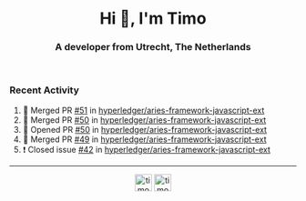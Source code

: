 <h1 align="center">Hi 👋, I'm Timo</h1>
<h3 align="center">A developer from Utrecht, The Netherlands</h3>
<br/>
<!-- https://github.com/rahuldkjain/github-profile-readme-generator --!>

<!--  <p align="left"><img src="https://github-readme-stats.vercel.app/api?username=timoglastra&show_icons=true&count_private=true&" alt="timoglastra" /></p> --!>

<!--
Github language stats
<p align="left"><img src="https://github-readme-stats.vercel.app/api/top-langs/?username=timoglastra&layout=compact" alt="timoglastra" /><p>
-->

<!-- Codestats language stats -->
<!-- <p align="left"><img src="https://codestats-readme.vercel.app/api/top-langs/?username=timoglastra&layout=compact&language_count=12" alt="timoglastra" /><p>    --!>
  
<h3>Recent Activity</h3>

<!--START_SECTION:activity-->
1. 🎉 Merged PR [#51](https://github.com/hyperledger/aries-framework-javascript-ext/pull/51) in [hyperledger/aries-framework-javascript-ext](https://github.com/hyperledger/aries-framework-javascript-ext)
2. 🎉 Merged PR [#50](https://github.com/hyperledger/aries-framework-javascript-ext/pull/50) in [hyperledger/aries-framework-javascript-ext](https://github.com/hyperledger/aries-framework-javascript-ext)
3. 💪 Opened PR [#50](https://github.com/hyperledger/aries-framework-javascript-ext/pull/50) in [hyperledger/aries-framework-javascript-ext](https://github.com/hyperledger/aries-framework-javascript-ext)
4. 🎉 Merged PR [#49](https://github.com/hyperledger/aries-framework-javascript-ext/pull/49) in [hyperledger/aries-framework-javascript-ext](https://github.com/hyperledger/aries-framework-javascript-ext)
5. ❗️ Closed issue [#42](https://github.com/hyperledger/aries-framework-javascript-ext/issues/42) in [hyperledger/aries-framework-javascript-ext](https://github.com/hyperledger/aries-framework-javascript-ext)
<!--END_SECTION:activity-->

---

<p align="center">
<a href="https://twitter.com/timoglastra" target="blank"><img align="center" src="https://cdn.jsdelivr.net/npm/simple-icons@3.0.1/icons/twitter.svg" alt="timoglastra" height="30" width="30" /></a>
<a href="https://linkedin.com/in/timoglastra" target="blank"><img align="center" src="https://cdn.jsdelivr.net/npm/simple-icons@3.0.1/icons/linkedin.svg" alt="timoglastra" height="30" width="30" /></a>
</p>




